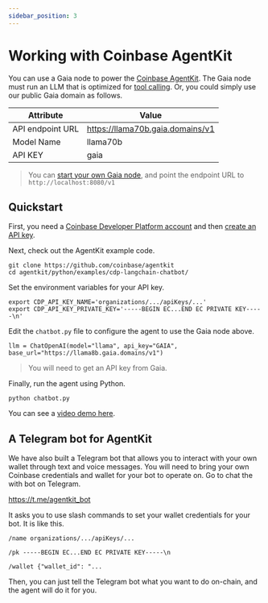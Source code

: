 ```yaml
---
sidebar_position: 3
---
```


# Working with Coinbase AgentKit

You can use a Gaia node to power the [Coinbase AgentKit](https://github.com/coinbase/agentkit).
The Gaia node must run an LLM that is optimized for [tool calling](tool-call.md). 
Or, you could simply use our public Gaia domain as follows.

| Attribute | Value |
|-----|--------|
| API endpoint URL | https://llama70b.gaia.domains/v1 |
| Model Name | llama70b |
| API KEY | gaia |

> You can [start your own Gaia node](https://github.com/GaiaNet-AI/node-configs/tree/main/llama-3.3-70b-instruct), and point the endpoint URL to `http://localhost:8080/v1`

## Quickstart

First, you need a [Coinbase Developer Platform account](https://www.coinbase.com/developer-platform) and then [create an API key](https://docs.cdp.coinbase.com/advanced-trade/docs/auth/#creating-api-keys).

Next, check out the AgentKit example code.

```
git clone https://github.com/coinbase/agentkit
cd agentkit/python/examples/cdp-langchain-chatbot/
```

Set the environment variables for your API key.

```
export CDP_API_KEY_NAME='organizations/.../apiKeys/...'
export CDP_API_KEY_PRIVATE_KEY='-----BEGIN EC...END EC PRIVATE KEY-----\n'
```

Edit the `chatbot.py` file to configure the agent to use the Gaia node above.

```
llm = ChatOpenAI(model="llama", api_key="GAIA", base_url="https://llama8b.gaia.domains/v1")
```
> You will need to get an API key from Gaia.

Finally, run the agent using Python.

```
python chatbot.py
```

You can see a [video demo here](https://x.com/juntao/status/1858634152599224828).


## A Telegram bot for AgentKit

We have also built a Telegram bot that allows you to interact with your own wallet through text and voice messages.
You will need to bring your own Coinbase credentials and wallet for your bot to operate on.
Go to chat the with bot on Telegram.

https://t.me/agentkit_bot

It asks you to use slash commands to set your wallet credentials for your bot.
It is like this.

```
/name organizations/.../apiKeys/...

/pk -----BEGIN EC...END EC PRIVATE KEY-----\n

/wallet {"wallet_id": "...
```

Then, you can just tell the Telegram bot what you want to do on-chain, and the agent will do it for you.
